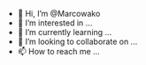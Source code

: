 - 👋 Hi, I’m @Marcowako
- 👀 I’m interested in ...
- 🌱 I’m currently learning ...
- 💞️ I’m looking to collaborate on ...
- 📫 How to reach me ...

<!---
Marcowako/Marcowako is a ✨ special ✨ repository because its `README.md` (this file) appears on your GitHub profile.
You can click the Preview link to take a look at your changes.
--->
